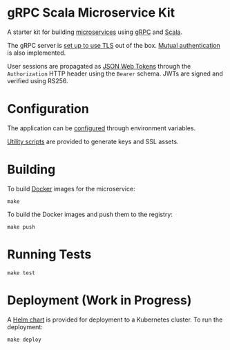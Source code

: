 # gRPC Scala Microservice Kit

A starter kit for building [microservices](https://en.wikipedia.org/wiki/Microservices) using [gRPC](http://www.grpc.io) and [Scala](http://www.scala-lang.org).

The gRPC server is [set up to use TLS](https://github.com/grpc/grpc-java/blob/master/SECURITY.md#transport-security-tls) out of the box. [Mutual authentication](https://en.wikipedia.org/wiki/Transport_Layer_Security#Client-authenticated_TLS_handshake) is also implemented.

User sessions are propagated as [JSON Web Tokens](https://jwt.io) through the `Authorization` HTTP header using the `Bearer` schema. JWTs are signed and verified using RS256.

# Configuration

The application can be [configured](app/src/main/resources/application.conf) through environment variables.

[Utility scripts](util/) are provided to generate keys and SSL assets.

# Building

To build [Docker](https://www.docker.com/what-docker) images for the microservice:

```text
make
```

To build the Docker images and push them to the registry:

```text
make push
```

# Running Tests

```text
make test
```

# Deployment (Work in Progress)

A [Helm chart](deploy/echod/) is provided for deployment to a Kubernetes cluster. To run the deployment:

```text
make deploy
```

